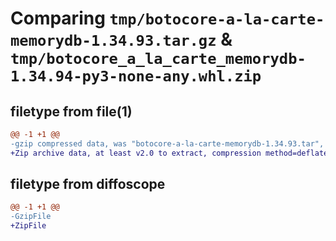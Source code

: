 # Comparing `tmp/botocore-a-la-carte-memorydb-1.34.93.tar.gz` & `tmp/botocore_a_la_carte_memorydb-1.34.94-py3-none-any.whl.zip`

## filetype from file(1)

```diff
@@ -1 +1 @@
-gzip compressed data, was "botocore-a-la-carte-memorydb-1.34.93.tar", last modified: Sat Apr 27 01:01:02 2024, max compression
+Zip archive data, at least v2.0 to extract, compression method=deflate
```

## filetype from diffoscope

```diff
@@ -1 +1 @@
-GzipFile
+ZipFile
```

